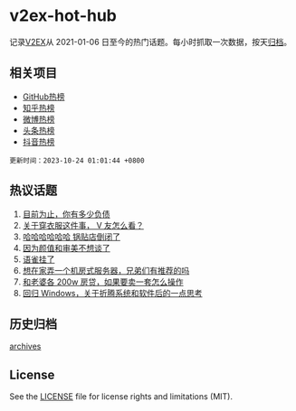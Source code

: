 # v2ex-hot-hub

 记录[V2EX](https://www.v2ex.com/)从 2021-01-06 日至今的热门话题。每小时抓取一次数据，按天[归档](archives)。
 
 ## 相关项目

- [GitHub热榜](https://github.com/it985/github-hot-hub)
- [知乎热榜](https://github.com/it985/zhihu-hot-hub)
- [微博热榜](https://github.com/it985/weibo-hot-hub)
- [头条热榜](https://github.com/it985/toutiao-hot-hub)
- [抖音热榜](https://github.com/it985/douyin-hot-hub)


 `更新时间：2023-10-24 01:01:44 +0800`

## 热议话题

1. [目前为止，你有多少负债](https://www.v2ex.com/t/984353)
1. [关于穿衣服这件事， V 友怎么看？](https://www.v2ex.com/t/984376)
1. [哈哈哈哈哈哈 锅贴店倒闭了](https://www.v2ex.com/t/984465)
1. [因为颜值和审美不想谈了](https://www.v2ex.com/t/984472)
1. [语雀挂了](https://www.v2ex.com/t/984524)
1. [想在家弄一个机房式服务器，兄弟们有推荐的吗](https://www.v2ex.com/t/984360)
1. [和老婆各 200w 房贷，如果要卖一套怎么操作](https://www.v2ex.com/t/984430)
1. [回归 Windows，关于折腾系统和软件后的一点思考](https://www.v2ex.com/t/984338)

## 历史归档

[archives](archives)

## License

See the [LICENSE](LICENSE) file for license rights and limitations (MIT).

